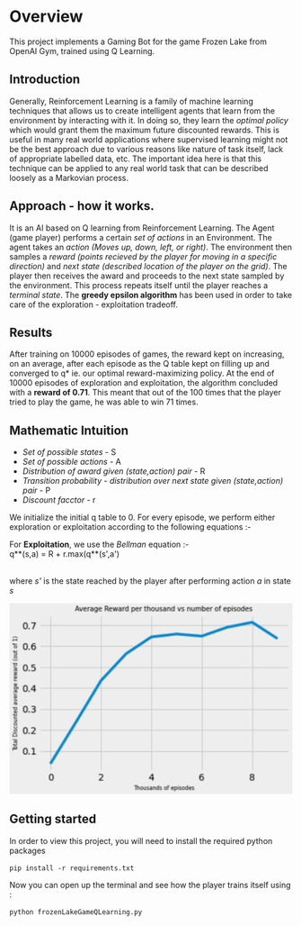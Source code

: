 # Overview
This project implements a Gaming Bot for the game Frozen Lake from OpenAI Gym, trained using Q Learning. 

## Introduction 
Generally, Reinforcement Learning is a family of machine learning techniques that allows us to create intelligent agents that learn from the environment by interacting with it. In doing so, they learn the *optimal policy* which would grant them the maximum future discounted rewards. This is useful in many real world applications where supervised learning might not be the best approach due to various reasons like nature of task itself, lack of appropriate labelled data, etc.
The important idea here is that this technique can be applied to any real world task that can be described loosely as a Markovian process.


## Approach - how it works. 
It is an AI based on Q learning from Reinforcement Learning. The Agent (game player) performs a certain *set of actions* in an Environment. The agent takes an *action (Moves up, down, left, or right)*. The environment then samples a *reward (points recieved by the player for moving in a specific direction)* and *next state (described location of the player on the grid)*. The player then receives the award and proceeds to the next state sampled by the environment. This process repeats itself until the player reaches a *terminal state*. The **greedy epsilon algorithm** has been used in order to take care of the exploration - exploitation tradeoff. 

## Results 
After training on 10000 episodes of games, the reward kept on increasing, on an average, after each episode as the Q table kept on filling up and converged to q* ie. our optimal reward-maximizing policy. 
At the end of 10000 episodes of exploration and exploitation, the algorithm concluded with a **reward of 0.71**. This meant that out of the 100 times that the player tried to play the game, he was able to win 71 times. 

## Mathematic Intuition 
- *Set of possible states* - S <br />
- *Set of possible actions* - A <br />
- *Distribution of award given (state,action) pair* - R <br />
- *Transition probability - distribution over next state given (state,action) pair* - P <br />
- *Discount facctor* - r <br />

We initialize the initial q table to 0. For every episode, we perform either exploration or exploitation according to the following equations :- 

For **Exploitation**, we use the *Bellman* equation :- <br /> 
q**(s,a) = R + r.max(q**(s',a')

<br /> where *s'* is the state reached by the player after performing action *a* in state *s*



![Training results](/Images/rewards.png)

## Getting started 
In order to view this project, you will need to install the required python packages

```
pip install -r requirements.txt
```

Now you can open up the terminal and see how the player trains itself using : 

```
python frozenLakeGameQLearning.py
```

